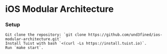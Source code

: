 # iOS Modular Architecture

### Setup

    Git clone the repository: `git clone https://github.com/und3fined/ios-modular-architecture.git`
    Install Tuist with bash `<(curl -Ls https://install.tuist.io)`.
    Run `make start`.
